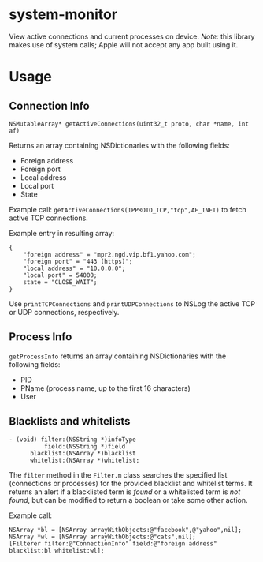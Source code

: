 system-monitor
==============

View active connections and current processes on device. *Note:* this library makes use of system calls; Apple will not accept any app built using it.

# Usage

## Connection Info

`NSMutableArray* getActiveConnections(uint32_t proto, char *name, int af)`

Returns an array containing NSDictionaries with the following fields:
* Foreign address
* Foreign port
* Local address
* Local port
* State

Example call: `getActiveConnections(IPPROTO_TCP,"tcp",AF_INET)` to fetch active TCP connections.

Example entry in resulting array:

```
{
    "foreign address" = "mpr2.ngd.vip.bf1.yahoo.com";
    "foreign port" = "443 (https)";
    "local address" = "10.0.0.0";
    "local port" = 54000;
    state = "CLOSE_WAIT";
}
```

Use `printTCPConnections` and `printUDPConnections` to NSLog the active TCP or UDP connections, respectively.

## Process Info

`getProcessInfo` returns an array containing NSDictionaries with the following fields:
* PID
* PName (process name, up to the first 16 characters)
* User

## Blacklists and whitelists

```
- (void) filter:(NSString *)infoType
          field:(NSString *)field
      blacklist:(NSArray *)blacklist
      whitelist:(NSArray *)whitelist;
```

The `filter` method in the `Filter.m` class searches the specified list (connections or processes) for the provided blacklist and whitelist terms. It returns an alert if a blacklisted term is *found* or a whitelisted term is *not found*, but can be modified to return a boolean or take some other action.

Example call: 
```
NSArray *bl = [NSArray arrayWithObjects:@"facebook",@"yahoo",nil];
NSArray *wl = [NSArray arrayWithObjects:@"cats",nil];
[Filterer filter:@"ConnectionInfo" field:@"foreign address" blacklist:bl whitelist:wl];
```
